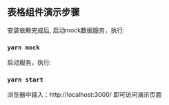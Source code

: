 ## 表格组件演示步骤

安装依赖完成后, 启动mock数据服务，执行:

### `yarn mock`

启动服务，执行:

### `yarn start`

浏览器中输入：http://localhost:3000/
即可访问演示页面

